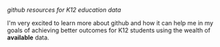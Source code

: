 *github resources for K12 education data*

I'm very excited to learn more about github and how it can help me in my goals of achieving better outcomes for K12 students using the wealth of **available** data.
